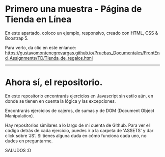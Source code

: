 # Primero una muestra - Página de Tienda en Línea

En este apartado, coloco un ejemplo, responsivo, creado con HTML, CSS & Boostrap 5. 

Para verlo, da clic en este enlance: https://gustavomontenegrovargas.github.io/Pruebas_Documentales/FrontEnd_Assignments/TD/Tienda_de_regalos.html

--------------------------------------------------------------------------------------------------------------------------------------------
# Ahora sí, el repositorio.

En este repositorio encontrarás ejercicios en Javascript sin estilo aún, en donde se tienen en cuenta la lógica y las excepciones. 

Encontrarás ejercicios de cajeros, de sumas y de DOM (Document Object Manipulation).

Hay repositorios similares a lo largo de mi cuenta de Github. Para ver el código detrás de cada ejercicio, 
puedes ir a la carpeta de  'ASSETS' y dar click sobre 'JS'. Si tienes alguna duda en cómo funciona cada uno, 
no dudes en preguntarme.


SALUDOS :D

